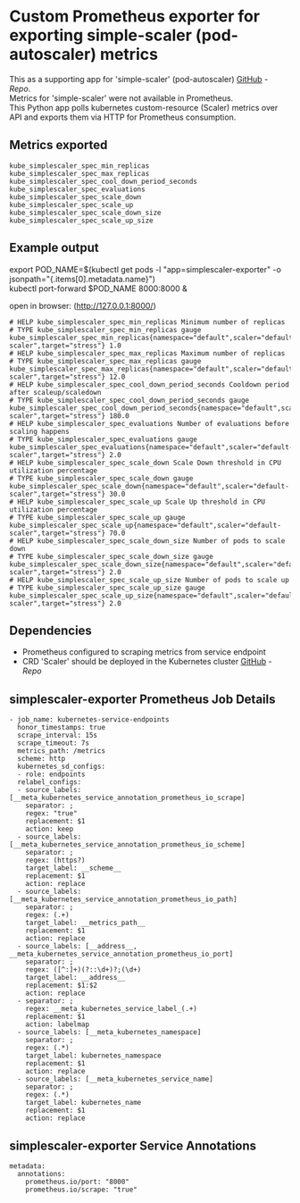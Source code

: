 # Custom Prometheus exporter for exporting simple-scaler (pod-autoscaler) metrics

This as a supporting app for 'simple-scaler' (pod-autoscaler) [GitHub](https://github.com/denis-jdsouza/simple-scaler) - _Repo_.\
Metrics for 'simple-scaler' were not available in Prometheus.\
This Python app polls kubernetes custom-resource (Scaler) metrics over API and exports them via HTTP for Prometheus consumption.

## Metrics exported
```
kube_simplescaler_spec_min_replicas
kube_simplescaler_spec_max_replicas
kube_simplescaler_spec_cool_down_period_seconds
kube_simplescaler_spec_evaluations
kube_simplescaler_spec_scale_down
kube_simplescaler_spec_scale_up
kube_simplescaler_spec_scale_down_size
kube_simplescaler_spec_scale_up_size
```

## Example output
export POD_NAME=$(kubectl get pods -l "app=simplescaler-exporter" -o jsonpath="{.items[0].metadata.name}")  
kubectl port-forward $POD_NAME 8000:8000 &

open in browser: (http://127.0.0.1:8000/)

```
# HELP kube_simplescaler_spec_min_replicas Minimum number of replicas
# TYPE kube_simplescaler_spec_min_replicas gauge
kube_simplescaler_spec_min_replicas{namespace="default",scaler="default-scaler",target="stress"} 1.0
# HELP kube_simplescaler_spec_max_replicas Maximum number of replicas
# TYPE kube_simplescaler_spec_max_replicas gauge
kube_simplescaler_spec_max_replicas{namespace="default",scaler="default-scaler",target="stress"} 12.0
# HELP kube_simplescaler_spec_cool_down_period_seconds Cooldown period after scaleup/scaledown
# TYPE kube_simplescaler_spec_cool_down_period_seconds gauge
kube_simplescaler_spec_cool_down_period_seconds{namespace="default",scaler="default-scaler",target="stress"} 180.0
# HELP kube_simplescaler_spec_evaluations Number of evaluations before scaling happens
# TYPE kube_simplescaler_spec_evaluations gauge
kube_simplescaler_spec_evaluations{namespace="default",scaler="default-scaler",target="stress"} 2.0
# HELP kube_simplescaler_spec_scale_down Scale Down threshold in CPU utilization percentage
# TYPE kube_simplescaler_spec_scale_down gauge
kube_simplescaler_spec_scale_down{namespace="default",scaler="default-scaler",target="stress"} 30.0
# HELP kube_simplescaler_spec_scale_up Scale Up threshold in CPU utilization percentage
# TYPE kube_simplescaler_spec_scale_up gauge
kube_simplescaler_spec_scale_up{namespace="default",scaler="default-scaler",target="stress"} 70.0
# HELP kube_simplescaler_spec_scale_down_size Number of pods to scale down
# TYPE kube_simplescaler_spec_scale_down_size gauge
kube_simplescaler_spec_scale_down_size{namespace="default",scaler="default-scaler",target="stress"} 2.0
# HELP kube_simplescaler_spec_scale_up_size Number of pods to scale up
# TYPE kube_simplescaler_spec_scale_up_size gauge
kube_simplescaler_spec_scale_up_size{namespace="default",scaler="default-scaler",target="stress"} 2.0
```

## Dependencies
- Prometheus configured to scraping metrics from service endpoint
- CRD 'Scaler' should be deployed in the Kubernetes cluster [GitHub](https://github.com/denis-jdsouza/simple-scaler) - _Repo_

## simplescaler-exporter Prometheus Job Details
```
- job_name: kubernetes-service-endpoints
  honor_timestamps: true
  scrape_interval: 15s
  scrape_timeout: 7s
  metrics_path: /metrics
  scheme: http
  kubernetes_sd_configs:
  - role: endpoints
  relabel_configs:
  - source_labels: [__meta_kubernetes_service_annotation_prometheus_io_scrape]
    separator: ;
    regex: "true"
    replacement: $1
    action: keep
  - source_labels: [__meta_kubernetes_service_annotation_prometheus_io_scheme]
    separator: ;
    regex: (https?)
    target_label: __scheme__
    replacement: $1
    action: replace
  - source_labels: [__meta_kubernetes_service_annotation_prometheus_io_path]
    separator: ;
    regex: (.+)
    target_label: __metrics_path__
    replacement: $1
    action: replace
  - source_labels: [__address__, __meta_kubernetes_service_annotation_prometheus_io_port]
    separator: ;
    regex: ([^:]+)(?::\d+)?;(\d+)
    target_label: __address__
    replacement: $1:$2
    action: replace
  - separator: ;
    regex: __meta_kubernetes_service_label_(.+)
    replacement: $1
    action: labelmap
  - source_labels: [__meta_kubernetes_namespace]
    separator: ;
    regex: (.*)
    target_label: kubernetes_namespace
    replacement: $1
    action: replace
  - source_labels: [__meta_kubernetes_service_name]
    separator: ;
    regex: (.*)
    target_label: kubernetes_name
    replacement: $1
    action: replace
```

## simplescaler-exporter Service Annotations
```
metadata:
  annotations:
    prometheus.io/port: "8000"
    prometheus.io/scrape: "true"
```